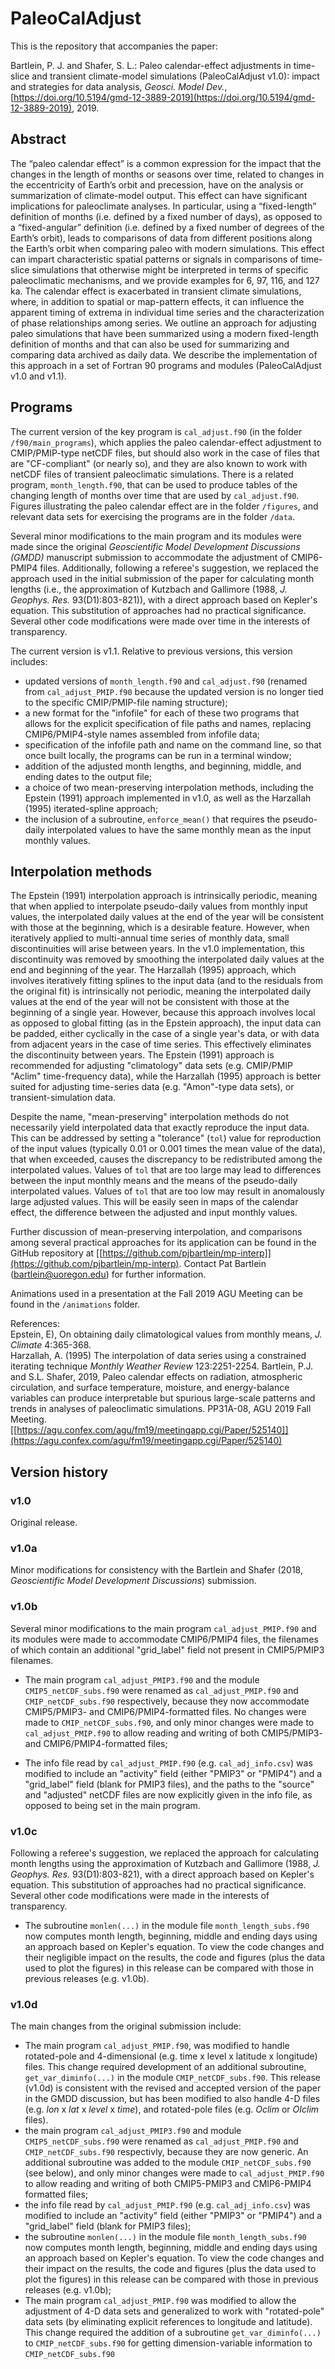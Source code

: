 PaleoCalAdjust
===================

This is the repository that accompanies the paper:

Bartlein, P. J. and Shafer, S. L.: Paleo calendar-effect adjustments in time-slice and transient climate-model simulations (PaleoCalAdjust v1.0): impact and strategies for data analysis, *Geosci. Model Dev.*,  [https://doi.org/10.5194/gmd-12-3889-2019](https://doi.org/10.5194/gmd-12-3889-2019), 2019.

## Abstract ##

The “paleo calendar effect” is a common expression for the impact that the changes in the length of months or seasons over time, related to changes in the eccentricity of Earth’s orbit and precession, have on the analysis or summarization of climate-model output. This effect can have significant implications for paleoclimate analyses. In particular, using a “fixed-length” definition of months (i.e. defined by a fixed number of days), as opposed to a “fixed-angular” definition (i.e. defined by a fixed number of degrees of the Earth’s orbit), leads to comparisons of data from different positions along the Earth’s orbit when comparing paleo with modern simulations. This effect can impart characteristic spatial patterns or signals in comparisons of time-slice simulations that otherwise might be interpreted in terms of specific paleoclimatic mechanisms, and we provide examples for 6, 97, 116, and 127 ka. The calendar effect is exacerbated in transient climate simulations, where, in addition to spatial or map-pattern effects, it can influence the apparent timing of extrema in individual time series and the characterization of phase relationships among series. We outline an approach for adjusting paleo simulations that have been summarized using a modern fixed-length definition of months and that can also be used for summarizing and comparing data archived as daily data. We describe the implementation of this approach in a set of Fortran 90 programs and modules (PaleoCalAdjust v1.0 and v1.1).

## Programs ##

The current version of the key program is `cal_adjust.f90` (in the folder `/f90/main_programs`), which applies the paleo calendar-effect adjustment to CMIP/PMIP-type netCDF files, but should also work in the case of files that are "CF-compliant" (or nearly so), and they are also known to work with netCDF files of transient paleoclimatic simulations.  There is a related program, `month_length.f90`, that can be used to produce tables of the changing length of months over time that are used by `cal_adjust.f90`.   Figures illustrating the paleo calendar effect are in the folder `/figures`, and relevant data sets for exercising the programs are in the folder `/data`.  

Several minor modifications to the main program and its modules were made since the original *Geoscientific Model Development Discussions (GMDD)* manuscript submission to accommodate the adjustment of CMIP6-PMIP4 files.  Additionally, following a referee's suggestion, we replaced the approach used in the initial submission of the paper for calculating month lengths (i.e., the approximation of Kutzbach and Gallimore (1988, *J. Geophys. Res.* 93(D1):803-821)), with a direct approach based on Kepler's equation. This substitution of approaches had no practical significance.  Several other code modifications were made over time in the interests of transparency.

The current version is v1.1.  Relative to previous versions, this version includes:

- updated versions of `month_length.f90` and `cal_adjust.f90` (renamed from `cal_adjust_PMIP.f90` because the updated version is  no longer tied to the specific CMIP/PMIP-file naming structure);
- a new format for the "infofile" for each of these two programs that allows for the explicit specification of file paths and names, replacing CMIP6/PMIP4-style names assembled from infofile data;
- specification of the infofile path and name on the command line, so that once built locally, the programs can be run in a terminal window;
- addition of the adjusted month lengths, and beginning, middle, and ending dates to the output file;
- a choice of two mean-preserving interpolation methods, including the Epstein (1991) approach implemented in v1.0, as well as the Harzallah (1995) iterated-spline approach;
- the inclusion of a subroutine, `enforce_mean()` that requires the pseudo-daily interpolated values to have the same monthly mean as the input monthly values.

## Interpolation methods ##

The Epstein (1991) interpolation approach is intrinsically periodic, meaning that when applied to interpolate pseudo-daily values from monthly input values, the interpolated daily values at the end of the year will be consistent with those at the beginning, which is a desirable feature.  However, when iteratively applied to multi-annual time series of monthly data, small discontinuities will arise between years.  In the v1.0 implementation, this discontinuity was removed by smoothing the interpolated daily values at the end and beginning of the year.  The Harzallah (1995) approach, which involves iteratively fitting splines to the input data (and to the residuals from the original fit) is intrinsically not periodic, meaning the interpolated daily values at the end of the year will not be consistent with those at the beginning of a single year.  However, because this approach involves local as opposed to global fitting (as in the Epstein approach), the input data can be padded, either cyclically in the case of a single year's data, or with data from adjacent years in the case of time series.  This effectively eliminates the discontinuity between years.  The Epstein (1991) approach is recommended for adjusting "climatology" data sets (e.g. CMIP/PMIP "Aclim" time-frequency data), while the Harzallah (1995) approach is better suited for adjusting time-series data (e.g. "Amon"-type data sets), or transient-simulation data.

Despite the name, "mean-preserving" interpolation methods do not necessarily yield interpolated data that exactly reproduce the input data.  This can be addressed by setting a "tolerance" (`tol`) value for reproduction of the input values (typically 0.01 or 0.001 times the mean value of the data), that when exceeded, causes the discrepancy to be redistributed among the interpolated values.  Values of `tol` that are too large may lead to differences between the input monthly means and the means of the pseudo-daily interpolated values.  Values of `tol` that are too low may result in anomalously large adjusted values.  This will be easily seen in maps of the calendar effect, the difference between the adjusted and input monthly values.

Further discussion of mean-preserving interpolation, and comparisons among several practical approaches for its application can be found in the GitHub repository at [[https://github.com/pjbartlein/mp-interp]](https://github.com/pjbartlein/mp-interp).  Contact Pat Bartlein (bartlein@uoregon.edu) for further information.

Animations used in a presentation at the Fall 2019 AGU Meeting can be found in the `/animations` folder.  

References:  
Epstein, E), On obtaining daily climatological values from monthly means, *J. Climate* 4:365-368.  
Harzallah, A. (1995) The interpolation of data series using a constrained iterating technique *Monthly Weather Review* 123:2251-2254.
Bartlein, P.J. and S.L. Shafer, 2019, Paleo calendar effects on radiation, atmospheric circulation, and surface temperature, moisture, and energy-balance variables can produce interpretable but spurious large-scale patterns and trends in analyses of paleoclimatic simulations. PP31A-08, AGU 2019 Fall Meeting.  [[https://agu.confex.com/agu/fm19/meetingapp.cgi/Paper/525140]](https://agu.confex.com/agu/fm19/meetingapp.cgi/Paper/525140)

## Version history ##

### v1.0 ###

Original release.

### v1.0a ###

Minor modifications for consistency with the Bartlein and Shafer (2018, *Geoscientific Model Development Discussions*) submission.

### v1.0b ###

Several minor modifications to the main program `cal_adjust_PMIP.f90` and its modules were made to accommodate CMIP6/PMIP4 files, the filenames of which contain an additional "grid_label" field not present in CMIP5/PMIP3 filenames.  

- The main program `cal_adjust_PMIP3.f90` and the module `CMIP5_netCDF_subs.f90` were renamed as `cal_adjust_PMIP.f90` and `CMIP_netCDF_subs.f90` respectively, because they now accommodate CMIP5/PMIP3- and CMIP6/PMIP4-formatted files.  No changes were made to `CMIP_netCDF_subs.f90`, and only minor changes were made to `cal_adjust_PMIP.f90` to allow reading and writing of both CMIP5/PMIP3- and CMIP6/PMIP4-formatted files;

- The info file read by `cal_adjust_PMIP.f90` (e.g. `cal_adj_info.csv`) was modified to include an "activity" field (either "PMIP3" or "PMIP4") and a "grid_label" field (blank for PMIP3 files), and the paths to the "source" and "adjusted" netCDF files are now explicitly given in the info file, as opposed to being set in the main program.

### v1.0c ###

Following a referee's suggestion, we replaced the approach for calculating month lengths using the approximation of Kutzbach and Gallimore (1988, *J. Geophys. Res.* 93(D1):803-821), with a direct approach based on Kepler's equation.  This substitution of approaches had no practical significance.  Several other code modifications were made in the interests of transparency.

- The subroutine `monlen(...)` in the module file `month_length_subs.f90` now computes month length, beginning, middle and ending days using an approach based on Kepler's equation.  To view the code changes and their negligible impact on the results, the code and figures (plus the data used to plot the figures) in this release can be compared with those in previous releases (e.g. v1.0b).    

### v1.0d ###

The main changes from the original submission include:

- The main program `cal_adjust_PMIP.f90`, was modified to handle rotated-pole and 4-dimensional (e.g. time x level x latitude x longitude) files.  This change required development of an additional subroutine, `get_var_diminfo(...)` in the module `CMIP_netCDF_subs.f90`. This release (v1.0d) is consistent with the revised and accepted version of the paper in the GMDD discussion, but has been modified to also handle 4-D files (e.g. *lon* x *lat* x *level* x *time*), and rotated-pole files (e.g. *Oclim* or *OIclim* files).
- the main program `cal_adjust_PMIP3.f90` and module `CMIP5_netCDF_subs.f90` were renamed as `cal_adjust_PMIP.f90` and `CMIP_netCDF_subs.f90` respectivly, because they are now generic.  An additional subroutine was added to the module `CMIP_netCDF_subs.f90` (see below), and only minor changes were made to `cal_adjust_PMIP.f90` to allow reading and writing of both CMIP5-PMIP3 and CMIP6-PMIP4 formatted files;
- the info file read by `cal_adjust_PMIP.f90` (e.g. `cal_adj_info.csv`) was modified to include an "activity" field (either "PMIP3" or "PMIP4") and a "grid_label" field (blank for PMIP3 files);
- the subroutine `monlen(...)` in the module file `month_length_subs.f90` now computes month length, beginning, middle and ending days using an approach based on Kepler's equation.  To view the code changes and their impact on the results, the code and figures (plus the data used to plot the figures) in this release can be compared with those in previous releases (e.g. v1.0b);
- The main program `cal_adjust_PMIP.f90` was modified to allow the adjustment of 4-D data sets and generalized to work with "rotated-pole" data sets (by eliminating explicit references to longitude and latitude).  This change required the addition of a subroutine `get_var_diminfo(...)` to `CMIP_netCDF_subs.f90` for getting dimension-variable information to `CMIP_netCDF_subs.f90`     


